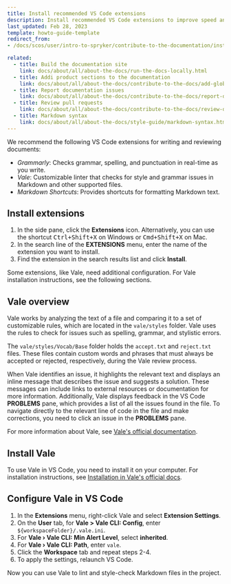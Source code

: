 ```yaml
---
title: Install recommended VS Code extensions
description: Install recommended VS Code extensions to improve speed and quality quality of your contributions.
last_updated: Feb 28, 2023
template: howto-guide-template
redirect_from:
- /docs/scos/user/intro-to-spryker/contribute-to-the-documentation/install-recommended-vs-code-extensions.html

related:
  - title: Build the documentation site
    link: docs/about/all/about-the-docs/run-the-docs-locally.html
  - title: Addi product sections to the documentation
    link: docs/about/all/about-the-docs/contribute-to-the-docs/add-global-sections-to-the-docs.html
  - title: Report documentation issues
    link: docs/about/all/about-the-docs/contribute-to-the-docs/report-docs-issues.html
  - title: Review pull requests
    link: docs/about/all/about-the-docs/contribute-to-the-docs/review-docs-pull-requests.html
  - title: Markdown syntax
    link: docs/about/all/about-the-docs/style-guide/markdown-syntax.html
---
```


We recommend the following VS Code extensions for writing and reviewing documents:
* *Grammarly*: Checks grammar, spelling, and punctuation in real-time as you write.
* *Vale*: Customizable linter that checks for style and grammar issues in Markdown and other supported files.
* *Markdown Shortcuts*: Provides shortcuts for formatting Markdown text.

## Install extensions

1. In the side pane, click the **Extensions** icon. Alternatively, you can use the shortcut <kbd>Ctrl+Shift+X</kbd> on Windows or <kbd>Cmd+Shift+X</kbd> on Mac.
2. In the search line of the **EXTENSIONS** menu, enter the name of the extension you want to install.
3. Find the extension in the search results list and click **Install**.

Some extensions, like Vale, need additional configuration. For Vale installation instructions, see the following sections.

## Vale overview

Vale works by analyzing the text of a file and comparing it to a set of customizable rules, which are located in the `vale/styles` folder.
Vale uses the rules to check for issues such as spelling, grammar, and stylistic errors.

The `vale/styles/Vocab/Base` folder holds the `accept.txt` and `reject.txt` files.
These files contain custom words and phrases that must always be accepted or rejected, respectively, during the Vale review process.

When Vale identifies an issue, it highlights the relevant text and displays an inline message that describes the issue and suggests a solution. These messages can include links to external resources or documentation for more information.
Additionally, Vale displays feedback in the VS Code **PROBLEMS** pane, which provides a list of all the issues found in the file.
To navigate directly to the relevant line of code in the file and make corrections, you need to click an issue in the **PROBLEMS** pane.

For more information about Vale, see [Vale's official documentation](https://vale.sh/docs/cli).

## Install Vale

To use Vale in VS Code, you need to install it on your computer. For installation instructions, see [Installation in Vale's official docs](https://vale.sh/docs/vale-cli/installation/).

## Configure Vale in VS Code

1. In the **Extensions** menu, right-click Vale and select **Extension Settings**.
2. On the **User** tab, for **Vale > Vale CLI: Config**, enter `${workspaceFolder}/.vale.ini`.
3. For **Vale › Vale CLI: Min Alert Level**, select **inherited**.
4. For **Vale › Vale CLI: Path**, enter `vale`.
5. Click the **Workspace** tab and repeat steps 2-4.
6. To apply the settings, relaunch VS Code.

 Now you can use Vale to lint and style-check Markdown files in the project.
